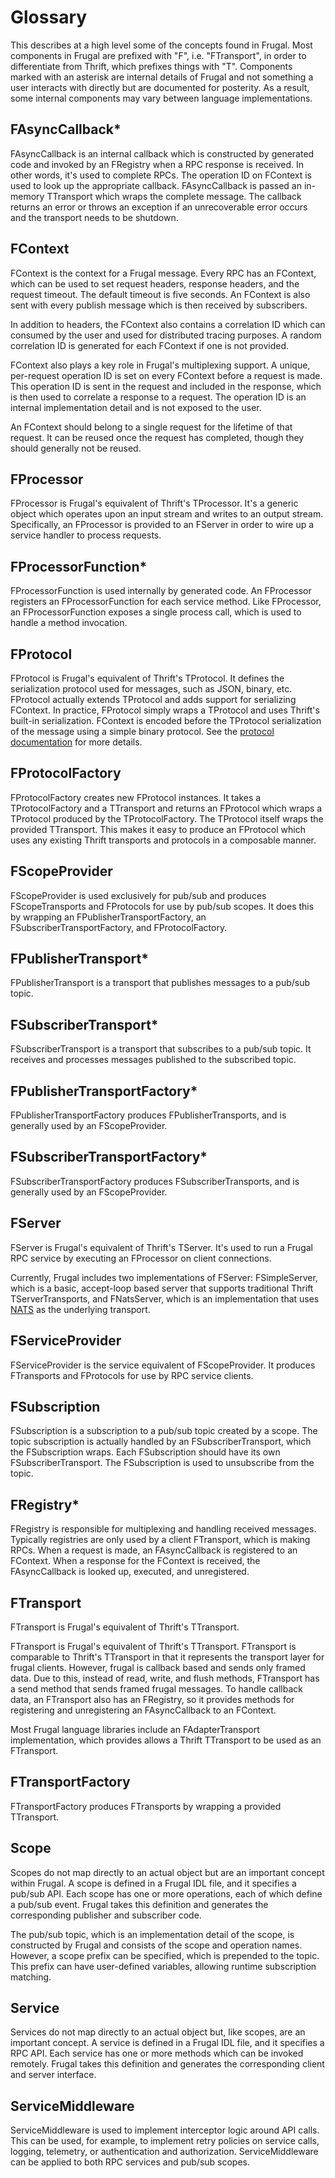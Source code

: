 # Glossary

This describes at a high level some of the concepts found in Frugal. Most
components in Frugal are prefixed with "F", i.e. "FTransport", in order to
differentiate from Thrift, which prefixes things with "T". Components marked
with an asterisk are internal details of Frugal and not something a user
interacts with directly but are documented for posterity. As a result, some
internal components may vary between language implementations.

## FAsyncCallback*

FAsyncCallback is an internal callback which is constructed by generated code
and invoked by an FRegistry when a RPC response is received. In other words,
it's used to complete RPCs. The operation ID on FContext is used to look up the
appropriate callback. FAsyncCallback is passed an in-memory TTransport which
wraps the complete message. The callback returns an error or throws an
exception if an unrecoverable error occurs and the transport needs to be
shutdown.

## FContext

FContext is the context for a Frugal message. Every RPC has an FContext, which
can be used to set request headers, response headers, and the request timeout.
The default timeout is five seconds. An FContext is also sent with every publish
message which is then received by subscribers.

In addition to headers, the FContext also contains a correlation ID which can
consumed by the user and used for distributed tracing purposes. A random
correlation ID is generated for each FContext if one is not provided.

FContext also plays a key role in Frugal's multiplexing support. A unique,
per-request operation ID is set on every FContext before a request is made.
This operation ID is sent in the request and included in the response, which is
then used to correlate a response to a request. The operation ID is an internal
implementation detail and is not exposed to the user.

An FContext should belong to a single request for the lifetime of that request.
It can be reused once the request has completed, though they should generally
not be reused.

## FProcessor

FProcessor is Frugal's equivalent of Thrift's TProcessor. It's a generic object
which operates upon an input stream and writes to an output stream.
Specifically, an FProcessor is provided to an FServer in order to wire up a
service handler to process requests.

## FProcessorFunction*

FProcessorFunction is used internally by generated code. An FProcessor
registers an FProcessorFunction for each service method. Like FProcessor, an
FProcessorFunction exposes a single process call, which is used to handle a
method invocation.

## FProtocol

FProtocol is Frugal's equivalent of Thrift's TProtocol. It defines the
serialization protocol used for messages, such as JSON, binary, etc. FProtocol
actually extends TProtocol and adds support for serializing FContext. In
practice, FProtocol simply wraps a TProtocol and uses Thrift's built-in
serialization. FContext is encoded before the TProtocol serialization of the
message using a simple binary protocol. See the
[protocol documentation](protocol.md) for more details.

## FProtocolFactory

FProtocolFactory creates new FProtocol instances. It takes a TProtocolFactory
and a TTransport and returns an FProtocol which wraps a TProtocol produced by
the TProtocolFactory. The TProtocol itself wraps the provided TTransport. This
makes it easy to produce an FProtocol which uses any existing Thrift transports
and protocols in a composable manner.

## FScopeProvider

FScopeProvider is used exclusively for pub/sub and produces FScopeTransports
and FProtocols for use by pub/sub scopes. It does this by wrapping an
FPublisherTransportFactory, an FSubscriberTransportFactory, and FProtocolFactory.

## FPublisherTransport*
FPublisherTransport is a transport that publishes messages to a pub/sub topic.

## FSubscriberTransport*
FSubscriberTransport is a transport that subscribes to a pub/sub topic. It receives
and processes messages published to the subscribed topic.

## FPublisherTransportFactory*
FPublisherTransportFactory produces FPublisherTransports, and is generally used by
an FScopeProvider.

## FSubscriberTransportFactory*
FSubscriberTransportFactory produces FSubscriberTransports, and is generally used
by an FScopeProvider.

## FServer

FServer is Frugal's equivalent of Thrift's TServer. It's used to run a Frugal
RPC service by executing an FProcessor on client connections.

Currently, Frugal includes two implementations of FServer: FSimpleServer, which
is a basic, accept-loop based server that supports traditional Thrift
TServerTransports, and FNatsServer, which is an implementation that uses
[NATS](https://nats.io/) as the underlying transport.

## FServiceProvider

FServiceProvider is the service equivalent of FScopeProvider. It produces
FTransports and FProtocols for use by RPC service clients.

## FSubscription

FSubscription is a subscription to a pub/sub topic created by a scope. The
topic subscription is actually handled by an FSubscriberTransport, which the
FSubscription wraps. Each FSubscription should have its own FSubscriberTransport.
The FSubscription is used to unsubscribe from the topic.

## FRegistry*

FRegistry is responsible for multiplexing and handling received messages.
Typically registries are only used by a client FTransport, which is making RPCs.
When a request is made, an FAsyncCallback is registered to an FContext. When a
response for the FContext is received, the FAsyncCallback is looked up,
executed, and unregistered.

## FTransport

FTransport is Frugal's equivalent of Thrift's TTransport.

FTransport is Frugal's equivalent of Thrift's TTransport. FTransport is
comparable to Thrift's TTransport in that it represents the transport layer
for frugal clients. However, frugal is callback based and sends only framed
data. Due to this, instead of read, write, and flush methods, FTransport has
a send method that sends framed frugal messages. To handle callback data, an
FTransport also has an FRegistry, so it provides methods for registering
and unregistering an FAsyncCallback to an FContext.

Most Frugal language libraries include an FAdapterTransport implementation, which
provides allows a Thrift TTransport to be used as an FTransport.

## FTransportFactory

FTransportFactory produces FTransports by wrapping a provided TTransport.

## Scope

Scopes do not map directly to an actual object but are an important concept
within Frugal. A scope is defined in a Frugal IDL file, and it specifies a
pub/sub API. Each scope has one or more operations, each of which define a
pub/sub event. Frugal takes this definition and generates the corresponding
publisher and subscriber code.

The pub/sub topic, which is an implementation detail of the scope, is
constructed by Frugal and consists of the scope and operation names. However, a
scope prefix can be specified, which is prepended to the topic. This prefix can
have user-defined variables, allowing runtime subscription matching.

## Service

Services do not map directly to an actual object but, like scopes, are an
important concept. A service is defined in a Frugal IDL file, and it specifies
a RPC API. Each service has one or more methods which can be invoked remotely.
Frugal takes this definition and generates the corresponding client and server
interface.

## ServiceMiddleware

ServiceMiddleware is used to implement interceptor logic around API calls. This
can be used, for example, to implement retry policies on service calls,
logging, telemetry, or authentication and authorization. ServiceMiddleware can
be applied to both RPC services and pub/sub scopes.

